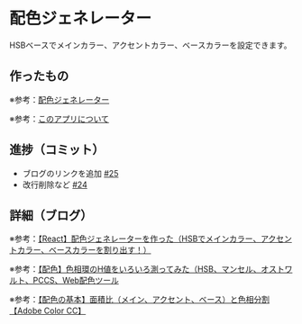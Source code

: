 # 配色ジェネレーター

HSBベースでメインカラー、アクセントカラー、ベースカラーを設定できます。

## 作ったもの

※参考：[配色ジェネレーター](https://color-scheme-generator.vercel.app)

※参考：[このアプリについて](https://color-scheme-generator.vercel.app/about)

## 進捗（コミット）

* ブログのリンクを追加 [#25](https://github.com/ryo-i/color-scheme-generator/issues/25)
* 改行削除など [#24](https://github.com/ryo-i/color-scheme-generator/issues/24)

## 詳細（ブログ）

※参考：[【React】配色ジェネレーターを作った（HSBでメインカラー、アクセントカラー、ベースカラーを割り出す！）](https://www.i-ryo.com/entry/2021/08/16/184713)

※参考：[【配色】色相環のH値をいろいろ測ってみた（HSB、マンセル、オストワルト、PCCS、Web配色ツール](https://www.i-ryo.com/entry/2019/02/24/211711)

※参考：[【配色の基本】面積比（メイン、アクセント、ベース）と色相分割【Adobe Color CC】](https://www.i-ryo.com/entry/2019/02/28/215606)

